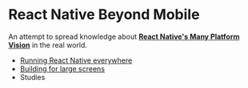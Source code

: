 # React Native Beyond Mobile

An attempt to spread knowledge about <ins>**React Native's Many Platform Vision**</ins> in the real world.

- [Running React Native everywhere](/pages/running-react-native-everywhere/index.md)
- [Building for large screens](/pages/building-for-large-screens/index.md)
- Studies
